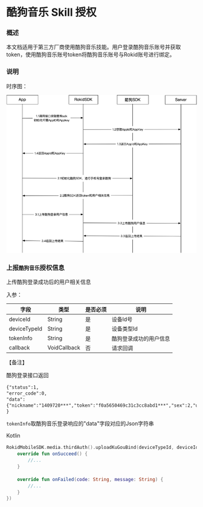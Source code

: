 # 酷狗音乐 Skill 授权

### 概述

本文档适用于第三方厂商使用酷狗音乐技能。用户登录酷狗音乐账号并获取token，使用酷狗音乐账号token将酷狗音乐账号与Rokid账号进行绑定。

### 说明

时序图：

![酷狗音乐](media/media_third_kugou.png)

### 上报`酷狗音乐`授权信息

上传酷狗登录成功后的用户相关信息

入参：

| 字段          | 类型         | 是否必须  | 说明                 |
| ------------ | ------------ | -------- | ------------------- |
| deviceId     | String       | 是       | 设备Id号             |
| deviceTypeId | String       | 是       | 设备类型Id           |
| tokenInfo    | String       | 是       | 酷狗登录成功的用户信息 |
| callback     | VoidCallback | 否       | 请求回调             |


【备注】

酷狗登录接口返回

```
{"status":1,
"error_code":0,
"data":{"nickname":"1409720***","token":"f0a5650469c31c3cc8abd1***","sex":2,"username":"1345***","pic":"http:\/\/imge.kugou.com\/kugouicon\/165\/20100101\/20100101192931478054.jpg","userid":"1409***"}
}
```

`tokenInfo`取酷狗音乐登录响应的"data"字段对应的Json字符串



Kotlin

```Kotlin
RokidMobileSDK.media.thirdAuth().uploadKuGouBind(deviceTypeId, deviceId, tokenJson, object : VoidCallback() {
    override fun onSucceed() {
        //...
    }

    override fun onFailed(code: String, message: String) {
        //...
    }
})
```
